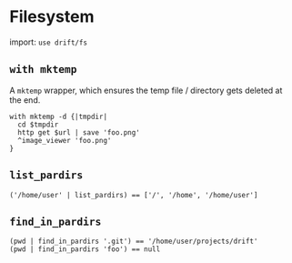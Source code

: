 # Filesystem

import: `use drift/fs`

## `with mktemp`

A `mktemp` wrapper, which ensures the temp file / directory gets deleted at the end.

```nu
with mktemp -d {|tmpdir|
  cd $tmpdir
  http get $url | save 'foo.png'
  ^image_viewer 'foo.png'
}
```

## `list_pardirs`

```nu
('/home/user' | list_pardirs) == ['/', '/home', '/home/user']
```

## `find_in_pardirs`

```nu
(pwd | find_in_pardirs '.git') == '/home/user/projects/drift'
(pwd | find_in_pardirs 'foo') == null
```
